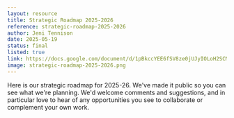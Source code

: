 ```yaml
---
layout: resource
title: Strategic Roadmap 2025-2026
reference: strategic-roadmap-2025-2026
author: Jeni Tennison
date: 2025-05-19
status: final
listed: true
link: https://docs.google.com/document/d/1pBkccYEE6fSV8ze0jUJyIOLoH2SCMIQ7rFjOl-r1VKg/edit?usp=sharing
image: strategic-roadmap-2025-2026.png
---
```

Here is our strategic roadmap for 2025-26. We've made it public so you can see what we're planning. We'd welcome comments and suggestions, and in particular love to hear of any opportunities you see to collaborate or complement your own work.